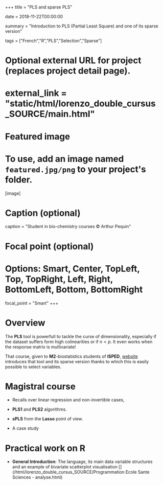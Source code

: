 +++
title = "PLS and sparse PLS"

date = 2018-11-22T00:00:00

summary = "Introduction to PLS (Partial Least Square) and one of its sparse version"

tags = ["French","R","PLS","Selection","Sparse"]

# Optional external URL for project (replaces project detail page).
# external_link = "static/html/lorenzo_double_cursus_SOURCE/main.html"

# Featured image
# To use, add an image named `featured.jpg/png` to your project's folder. 
[image]
  # Caption (optional)
  caption = "Student in bio-chemistry courses © Arthur Pequin"

  # Focal point (optional)
  # Options: Smart, Center, TopLeft, Top, TopRight, Left, Right, BottomLeft, Bottom, BottomRight
  focal_point = "Smart"
+++

# Overview

The **PLS** tool is powerfull to tackle the curse of dimensionality, especially if the dataset suffers form high colinearities or if $n<p$. It even works when the response matrix is multivariate!

That course, given to **M2**-biostatistics students of **ISPED**, [website](http://www.isped.u-bordeaux.fr/Formation/MasterenSantePublique/M2BIOSTAT.aspx) introduces that tool and its sparse version thanks to which this is easily possible to select variables. 

# Magistral course

  - Recalls over linear regression and non-invertible cases,
  
  - **PLS1** and **PLS2** algorithms.
  
  - **sPLS** from the **Lasso** point of view.
  
  - A case study

[<i class="fa fa-file-pdf fa-2x"></i>](/html/lorenzo_double_cursus_SOURCE/CM_sPLS.pdf)

# Practical work on R

  - **General Introduction**: The language, its main data variable structures and an example of bivariate scatterplot visualisation [<i class="fa fa-book-open fa-2x"></i>](/html/lorenzo_double_cursus_SOURCE/Programmation Ecole Sante Sciences - analyse.html)